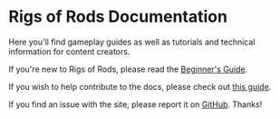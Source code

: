 Rigs of Rods Documentation
===========

Here you'll find gameplay guides as well as tutorials and technical information
for content creators.

If you're new to Rigs of Rods, please read the [Beginner's Guide](gameplay/beginners-guide.md).

If you wish to help contribute to the docs, please check out [this guide](tools-tutorials/docs-contributing-guide/).

If you find an issue with the site, please report it on [GitHub](https://github.com/RigsOfRods/docs.rigsofrods.org/issues). Thanks!
